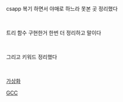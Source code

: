 csapp 복기 하면서 야매로 하느라 못본 곳 정리했다

<br>

트리 함수 구현한거 한번 더 정리하고 말이다

<br>

그리고 키워드 정리했다

<br>

[가상화](../../reviews/week5_word/virtual.md)

[GCC](../../reviews/week5_word/gcc.md)